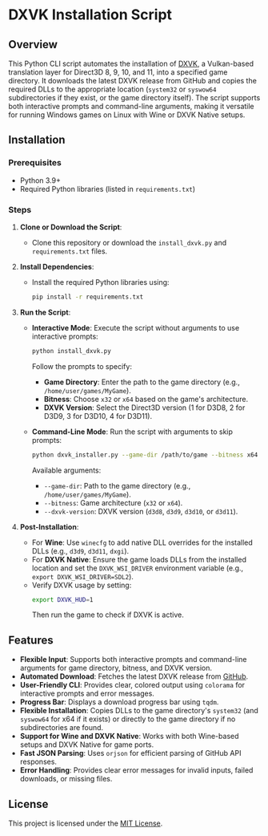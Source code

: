 # DXVK Installation Script

## Overview

This Python CLI script automates the installation of [DXVK](https://github.com/doitsujin/dxvk), a Vulkan-based translation layer for Direct3D 8, 9, 10, and 11, into a specified game directory. It downloads the latest DXVK release from GitHub and copies the required DLLs to the appropriate location (`system32` or `syswow64` subdirectories if they exist, or the game directory itself). The script supports both interactive prompts and command-line arguments, making it versatile for running Windows games on Linux with Wine or DXVK Native setups.

## Installation

### Prerequisites

- Python 3.9+
- Required Python libraries (listed in `requirements.txt`)

### Steps

1. **Clone or Download the Script**:

   - Clone this repository or download the `install_dxvk.py` and `requirements.txt` files.

2. **Install Dependencies**:

   - Install the required Python libraries using:
     ```bash
     pip install -r requirements.txt
     ```

3. **Run the Script**:

   - **Interactive Mode**:
     Execute the script without arguments to use interactive prompts:

     ```bash
     python install_dxvk.py
     ```

     Follow the prompts to specify:

     - **Game Directory**: Enter the path to the game directory (e.g., `/home/user/games/MyGame`).
     - **Bitness**: Choose `x32` or `x64` based on the game's architecture.
     - **DXVK Version**: Select the Direct3D version (1 for D3D8, 2 for D3D9, 3 for D3D10, 4 for D3D11).

   - **Command-Line Mode**:
     Run the script with arguments to skip prompts:
     ```bash
     python dxvk_installer.py --game-dir /path/to/game --bitness x64 --dxvk-version d3d11
     ```
     Available arguments:
     - `--game-dir`: Path to the game directory (e.g., `/home/user/games/MyGame`).
     - `--bitness`: Game architecture (`x32` or `x64`).
     - `--dxvk-version`: DXVK version (`d3d8`, `d3d9`, `d3d10`, or `d3d11`).

4. **Post-Installation**:
   - For **Wine**: Use `winecfg` to add native DLL overrides for the installed DLLs (e.g., `d3d9`, `d3d11`, `dxgi`).
   - For **DXVK Native**: Ensure the game loads DLLs from the installed location and set the `DXVK_WSI_DRIVER` environment variable (e.g., `export DXVK_WSI_DRIVER=SDL2`).
   - Verify DXVK usage by setting:
     ```bash
     export DXVK_HUD=1
     ```
     Then run the game to check if DXVK is active.

## Features

- **Flexible Input**: Supports both interactive prompts and command-line arguments for game directory, bitness, and DXVK version.
- **Automated Download**: Fetches the latest DXVK release from [GitHub](https://github.com/doitsujin/dxvk/releases/latest).
- **User-Friendly CLI**: Provides clear, colored output using `colorama` for interactive prompts and error messages.
- **Progress Bar**: Displays a download progress bar using `tqdm`.
- **Flexible Installation**: Copies DLLs to the game directory's `system32` (and `syswow64` for x64 if it exists) or directly to the game directory if no subdirectories are found.
- **Support for Wine and DXVK Native**: Works with both Wine-based setups and DXVK Native for game ports.
- **Fast JSON Parsing**: Uses `orjson` for efficient parsing of GitHub API responses.
- **Error Handling**: Provides clear error messages for invalid inputs, failed downloads, or missing files.

## License

This project is licensed under the [MIT License](LICENSE).
